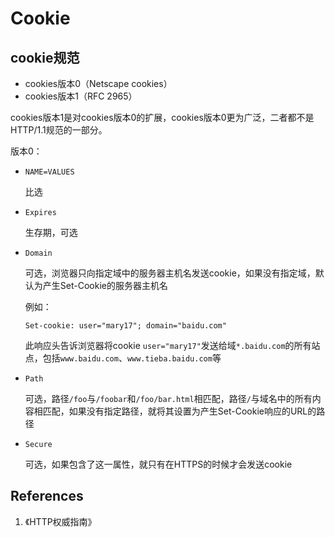 # Cookie

## cookie规范

- cookies版本0（Netscape cookies）
- cookies版本1（RFC 2965）

cookies版本1是对cookies版本0的扩展，cookies版本0更为广泛，二者都不是HTTP/1.1规范的一部分。

版本0：

- `NAME=VALUES`

  比选

- `Expires`

  生存期，可选

- `Domain`

  可选，浏览器只向指定域中的服务器主机名发送cookie，如果没有指定域，默认为产生Set-Cookie的服务器主机名

  例如：

  ```
  Set-cookie: user="mary17"; domain="baidu.com"
  ```

  此响应头告诉浏览器将cookie `user="mary17"`发送给域`*.baidu.com`的所有站点，包括`www.baidu.com`、`www.tieba.baidu.com`等

- `Path`

  可选，路径`/foo`与`/foobar`和`/foo/bar.html`相匹配，路径`/`与域名中的所有内容相匹配，如果没有指定路径，就将其设置为产生Set-Cookie响应的URL的路径

- `Secure`

  可选，如果包含了这一属性，就只有在HTTPS的时候才会发送cookie

## References

1. 《HTTP权威指南》